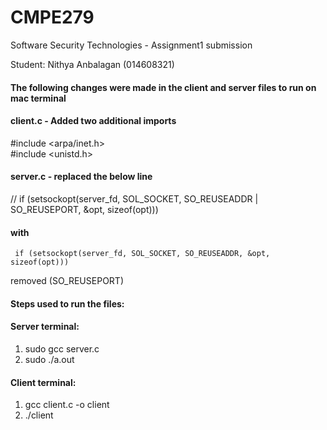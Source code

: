 # CMPE279

Software Security Technologies - Assignment1 submission 

Student: Nithya Anbalagan (014608321)


#### The following changes were made in the client and server files to run on mac terminal

#### client.c - Added two additional imports
#include <arpa/inet.h><br>
#include <unistd.h>

#### server.c - replaced the below line
   // if (setsockopt(server_fd, SOL_SOCKET, SO_REUSEADDR | SO_REUSEPORT, &opt, sizeof(opt)))
   
 #### with
     if (setsockopt(server_fd, SOL_SOCKET, SO_REUSEADDR, &opt, sizeof(opt)))
removed (SO_REUSEPORT)

#### Steps used to run the files:

#### Server terminal: 
1) sudo gcc server.c
2) sudo ./a.out

#### Client terminal: 
1) gcc client.c -o client
2) ./client
